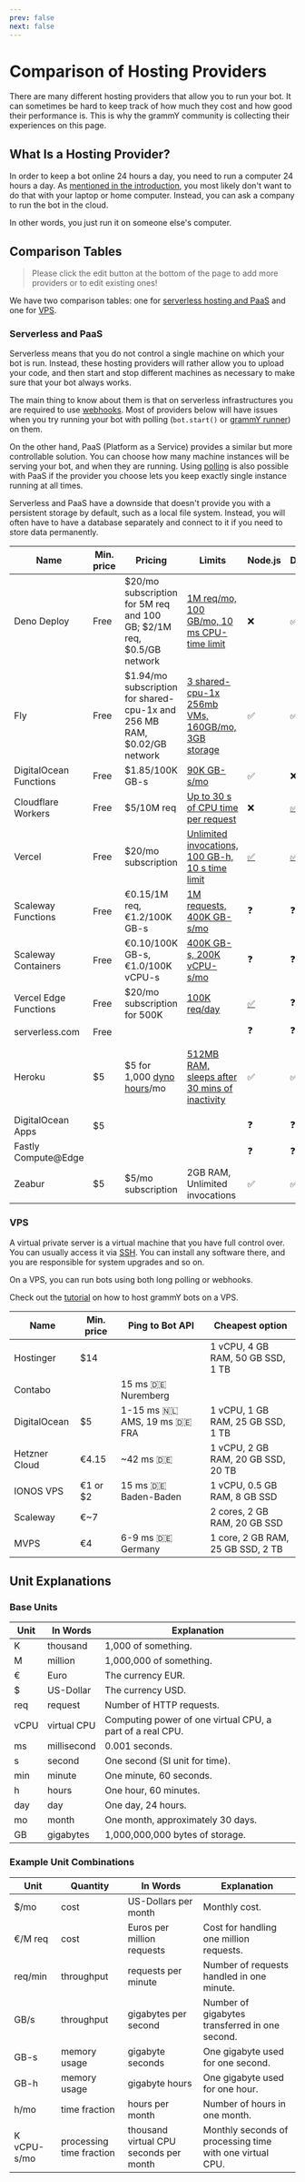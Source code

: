 ```yaml
---
prev: false
next: false
---
```


# Comparison of Hosting Providers

There are many different hosting providers that allow you to run your bot. It
can sometimes be hard to keep track of how much they cost and how good their
performance is. This is why the grammY community is collecting their experiences
on this page.

## What Is a Hosting Provider?

In order to keep a bot online 24 hours a day, you need to run a computer 24
hours a day. As
[mentioned in the introduction](../guide/introduction#how-to-keep-a-bot-running),
you most likely don't want to do that with your laptop or home computer.
Instead, you can ask a company to run the bot in the cloud.

In other words, you just run it on someone else's computer.

## Comparison Tables

> Please click the edit button at the bottom of the page to add more providers
> or to edit existing ones!

We have two comparison tables: one for
[serverless hosting and PaaS](#serverless-and-paas) and one for [VPS](#vps).

### Serverless and PaaS

Serverless means that you do not control a single machine on which your bot is
run. Instead, these hosting providers will rather allow you to upload your code,
and then start and stop different machines as necessary to make sure that your
bot always works.

The main thing to know about them is that on serverless infrastructures you are
required to use [webhooks](../guide/deployment-types). Most of providers below
will have issues when you try running your bot with polling (`bot.start()` or
[grammY runner](../plugins/runner)) on them.

On the other hand, PaaS (Platform as a Service) provides a similar but more
controllable solution. You can choose how many machine instances will be serving
your bot, and when they are running. Using [polling](../guide/deployment-types)
is also possible with PaaS if the provider you choose lets you keep exactly
single instance running at all times.

Serverless and PaaS have a downside that doesn't provide you with a persistent
storage by default, such as a local file system. Instead, you will often have to
have a database separately and connect to it if you need to store data
permanently.

| Name                   | Min. price | Pricing                                                                                                    | Limits                                                                                             | Node.js                                                                                  | Deno                                           | Web                                               | Notes                                                                                            |
| ---------------------- | ---------- | ---------------------------------------------------------------------------------------------------------- | -------------------------------------------------------------------------------------------------- | ---------------------------------------------------------------------------------------- | ---------------------------------------------- | ------------------------------------------------- | ------------------------------------------------------------------------------------------------ |
| Deno Deploy            | Free       | $20/mo subscription for 5M req and 100 GB; $2/1M req, $0.5/GB network                                      | [1M req/mo, 100 GB/mo, 10 ms CPU-time limit](https://deno.com/deploy/pricing)                      | ❌                                                                                       | ✅                                             | ❌                                                |                                                                                                  |
| Fly                    | Free       | $1.94/mo subscription for shared-cpu-1x and 256 MB RAM, $0.02/GB network                                   | [3 shared-cpu-1x 256mb VMs, 160GB/mo, 3GB storage](https://fly.io/docs/about/pricing/)             | ✅                                                                                       | ✅                                             | ❓                                                |                                                                                                  |
| DigitalOcean Functions | Free       | $1.85/100K GB-s                                                                                            | [90K GB-s/mo](https://docs.digitalocean.com/products/functions/details/pricing/)                   | ✅                                                                                       | ❌                                             | ❓                                                |                                                                                                  |
| Cloudflare Workers     | Free       | $5/10M req                                                                                                 | [Up to 30 s of CPU time per request](https://workers.cloudflare.com/)                              | ❌                                                                                       | [✅](https://denoflare.dev/)                   | ✅                                                |                                                                                                  |
| Vercel                 | Free       | $20/mo subscription                                                                                        | [Unlimited invocations, 100 GB-h, 10 s time limit](https://vercel.com/pricing)                     | [✅](https://vercel.com/docs/functions/runtimes/node-js)                                 | [✅](https://github.com/vercel-community/deno) | [✅](https://vercel.com/docs/frameworks)          |                                                                                                  |
| Scaleway Functions     | Free       | €0.15/1M req, €1.2/100K GB-s                                                                               | [1M requests, 400K GB-s/mo](https://www.scaleway.com/en/pricing/serverless/#serverless-functions)  | ❓                                                                                       | ❓                                             | ❓                                                |                                                                                                  |
| Scaleway Containers    | Free       | €0.10/100K GB-s, €1.0/100K vCPU-s                                                                          | [400K GB-s, 200K vCPU-s/mo](https://www.scaleway.com/en/pricing/serverless/#serverless-containers) | ❓                                                                                       | ❓                                             | ❓                                                |                                                                                                  |
| Vercel Edge Functions  | Free       | $20/mo subscription for 500K                                                                               | [100K req/day](https://vercel.com/pricing)                                                         | [✅](https://vercel.com/docs/functions/runtimes/edge-runtime#compatible-node.js-modules) | ❓                                             | [✅](https://vercel.com/templates/edge-functions) |                                                                                                  |
| serverless.com         | Free       |                                                                                                            |                                                                                                    | ❓                                                                                       | ❓                                             | ❓                                                |                                                                                                  |
| Heroku                 | $5         | $5 for 1,000 [dyno hours](https://devcenter.heroku.com/articles/usage-and-billing#dyno-usage-and-costs)/mo | [512MB RAM, sleeps after 30 mins of inactivity](https://www.heroku.com/pricing)                    | ✅                                                                                       | ✅                                             | ❓                                                | Deno is supported by a [third-party buildpack](https://github.com/chibat/heroku-buildpack-deno). |
| DigitalOcean Apps      | $5         |                                                                                                            |                                                                                                    | ❓                                                                                       | ❓                                             | ❓                                                | Not tested                                                                                       |
| Fastly Compute@Edge    |            |                                                                                                            |                                                                                                    | ❓                                                                                       | ❓                                             | ❓                                                |                                                                                                  |
| Zeabur                 | $5         | $5/mo subscription                                                                                         | 2GB RAM, Unlimited invocations                                                                     | ✅                                                                                       | ✅                                             | ✅                                                |                                                                                                  |

### VPS

A virtual private server is a virtual machine that you have full control over.
You can usually access it via [SSH](https://en.wikipedia.org/wiki/Secure_Shell).
You can install any software there, and you are responsible for system upgrades
and so on.

On a VPS, you can run bots using both long polling or webhooks.

Check out the [tutorial](./vps) on how to host grammY bots on a VPS.

| Name          | Min. price | Ping to Bot API                           | Cheapest option                    |
| ------------- | ---------- | ----------------------------------------- | ---------------------------------- |
| Hostinger     | $14        |                                           | 1 vCPU, 4 GB RAM, 50 GB SSD, 1 TB  |
| Contabo       |            | 15 ms :de: Nuremberg                      |                                    |
| DigitalOcean  | $5         | 1-15 ms :netherlands: AMS, 19 ms :de: FRA | 1 vCPU, 1 GB RAM, 25 GB SSD, 1 TB  |
| Hetzner Cloud | €4.15      | ~42 ms :de:                               | 1 vCPU, 2 GB RAM, 20 GB SSD, 20 TB |
| IONOS VPS     | €1 or $2   | 15 ms :de: Baden-Baden                    | 1 vCPU, 0.5 GB RAM, 8 GB SSD       |
| Scaleway      | €~7        |                                           | 2 cores, 2 GB RAM, 20 GB SSD       |
| MVPS          | €4         | 6-9 ms :de: Germany                       | 1 core, 2 GB RAM, 25 GB SSD, 2 TB  |

## Unit Explanations

### Base Units

| Unit | In Words    | Explanation                                               |
| ---- | ----------- | --------------------------------------------------------- |
| K    | thousand    | 1,000 of something.                                       |
| M    | million     | 1,000,000 of something.                                   |
| €    | Euro        | The currency EUR.                                         |
| $    | US-Dollar   | The currency USD.                                         |
| req  | request     | Number of HTTP requests.                                  |
| vCPU | virtual CPU | Computing power of one virtual CPU, a part of a real CPU. |
| ms   | millisecond | 0.001 seconds.                                            |
| s    | second      | One second (SI unit for time).                            |
| min  | minute      | One minute, 60 seconds.                                   |
| h    | hours       | One hour, 60 minutes.                                     |
| day  | day         | One day, 24 hours.                                        |
| mo   | month       | One month, approximately 30 days.                         |
| GB   | gigabytes   | 1,000,000,000 bytes of storage.                           |

### Example Unit Combinations

| Unit        | Quantity                 | In Words                               | Explanation                                              |
| ----------- | ------------------------ | -------------------------------------- | -------------------------------------------------------- |
| $/mo        | cost                     | US-Dollars per month                   | Monthly cost.                                            |
| €/M req     | cost                     | Euros per million requests             | Cost for handling one million requests.                  |
| req/min     | throughput               | requests per minute                    | Number of requests handled in one minute.                |
| GB/s        | throughput               | gigabytes per second                   | Number of gigabytes transferred in one second.           |
| GB-s        | memory usage             | gigabyte seconds                       | One gigabyte used for one second.                        |
| GB-h        | memory usage             | gigabyte hours                         | One gigabyte used for one hour.                          |
| h/mo        | time fraction            | hours per month                        | Number of hours in one month.                            |
| K vCPU-s/mo | processing time fraction | thousand virtual CPU seconds per month | Monthly seconds of processing time with one virtual CPU. |
